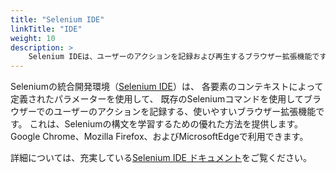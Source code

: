 ```yaml
---
title: "Selenium IDE"
linkTitle: "IDE"
weight: 10
description: >
    Selenium IDEは、ユーザーのアクションを記録および再生するブラウザー拡張機能です。
---
```


Seleniumの統合開発環境（[Selenium IDE](//selenium.dev/selenium-ide)）は、
各要素のコンテキストによって定義されたパラメーターを使用して、
既存のSeleniumコマンドを使用してブラウザーでのユーザーのアクションを記録する、使いやすいブラウザー拡張機能です。 
これは、Seleniumの構文を学習するための優れた方法を提供します。 
Google Chrome、Mozilla Firefox、およびMicrosoftEdgeで利用できます。

詳細については、充実している[Selenium IDE ドキュメント](https://www.selenium.dev/selenium-ide/docs/en/introduction/getting-started)をご覧ください。